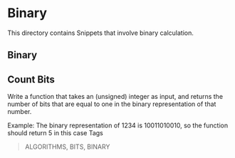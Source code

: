 # Binary

This directory contains Snippets that involve binary calculation.

## Binary

## Count Bits

Write a function that takes an (unsigned) integer as input, and returns the number of bits that are equal to one in the binary representation of that number.

Example: The binary representation of 1234 is 10011010010, so the function should return 5 in this case
Tags

> ALGORITHMS, BITS, BINARY
